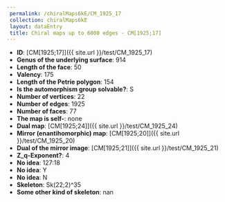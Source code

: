 ```yaml
--- 
 permalink: /chiralMaps6kE/CM_1925_17 
 collection: chiralMaps6kE
 layout: dataEntry
 title: Chiral maps up to 6000 edges - CM[1925;17]
---
```


- **ID**: [CM[1925;17]]({{ site.url }}/test/CM_1925_17)
- **Genus of the underlying surface**: 914
- **Length of the face**: 50
- **Valency**: 175
- **Length of the Petrie polygon**: 154
- **Is the automorphism group solvable?**: S
- **Number of vertices**: 22
- **Number of edges**: 1925
- **Number of faces**: 77
- **The map is self-**: none
- **Dual map**: [CM[1925;24]]({{ site.url }}/test/CM_1925_24)
- **Mirror (enantihomorphic) map**: [CM[1925;20]]({{ site.url }}/test/CM_1925_20)
- **Dual of the mirror image**: [CM[1925;21]]({{ site.url }}/test/CM_1925_21)
- **Z_q-Exponent?**: 4
- **No idea**:  127:18
- **No idea**: Y
- **No idea**: N
- **Skeleton**: Sk(22;2)^35
- **Some other kind of skeleton**: nan
